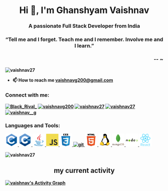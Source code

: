 <h1 align="center">Hi 👋, I'm <b>Ghanshyam Vaishnav<b/></h1>
<h3 align="center">A passionate Full Stack Developer from India</h3>
<h3 align="center">“Tell me and I forget.  Teach me and I remember.  Involve me and I learn.”</h3>
<h3 align="right"> -- ~</h3>
  


<p align="left"> <img src="https://komarev.com/ghpvc/?username=vaishnav27&label=Profile%20views&color=0e75b6&style=flat" alt="vaishnav27" /> </p>

- 📫 How to reach me **vaishnavg200@gmail.com**

<h3 align="left">Connect with me:</h3>
<p align="left">
<a href="https://leetcode.com/Black_Rival/" target="blank"><img align="center" src="https://raw.githubusercontent.com/rahuldkjain/github-profile-readme-generator/master/src/images/icons/Social/leet-code.svg" alt="Black_Rival_" height="30" width="40" /></a>
<a href="https://www.hackerrank.com/vaishnavg200" target="blank"><img align="center" src="https://raw.githubusercontent.com/rahuldkjain/github-profile-readme-generator/master/src/images/icons/Social/hackerrank.svg" alt="vaishnavg200" height="30" width="40" /></a>
<a href="https://www.linkedin.com/in/ghanshyam-vaishnav-6912a4209" target="blank"><img align="center" src="https://raw.githubusercontent.com/rahuldkjain/github-profile-readme-generator/master/src/images/icons/Social/linked-in-alt.svg" alt="vaishnav27" height="30" width="40" /></a>
<a href="https://www.facebook.com/profile.php?id=100009528615931" target="blank"><img align="center" src="https://raw.githubusercontent.com/rahuldkjain/github-profile-readme-generator/master/src/images/icons/Social/facebook.svg" alt="vaishnav27" height="30" width="40" /></a>
<a href="https://www.instagram.com/vaishnav__g/" target="blank"><img align="center" src="https://raw.githubusercontent.com/rahuldkjain/github-profile-readme-generator/master/src/images/icons/Social/instagram.svg" alt="vaishnav__g" height="30" width="40" /></a>
<!-- <a href="https://www.codechef.com/users/vaishnavg" target="blank"><img align="center" src="https://cdn.jsdelivr.net/npm/simple-icons@3.1.0/icons/codechef.svg" alt="" height="30" width="40" /></a> -->
</p>

<h3 align="left">Languages and Tools:</h3>
<p align="left"><a href="https://www.cprogramming.com/" target="_blank"> <img src="https://raw.githubusercontent.com/devicons/devicon/master/icons/c/c-original.svg" alt="c" width="40" height="40"/> </a> <a href="https://www.w3schools.com/cpp/" target="_blank"> <img src="https://raw.githubusercontent.com/devicons/devicon/master/icons/cplusplus/cplusplus-original.svg" alt="cplusplus" width="40" height="40"/> </a> <a href="https://www.java.com" target="_blank"> <img src="https://raw.githubusercontent.com/devicons/devicon/master/icons/java/java-original.svg" alt="java" width="40" height="40"/> </a> <a href="https://developer.mozilla.org/en-US/docs/Web/JavaScript" target="_blank"> <img src="https://raw.githubusercontent.com/devicons/devicon/master/icons/javascript/javascript-original.svg" alt="javascript" width="40" height="40"/> </a> <a href="https://www.w3schools.com/css/" target="_blank"> <img src="https://raw.githubusercontent.com/devicons/devicon/master/icons/css3/css3-original-wordmark.svg" alt="css3" width="40" height="40"/> </a> <a href="https://git-scm.com/" target="_blank"> <img src="https://www.vectorlogo.zone/logos/git-scm/git-scm-icon.svg" alt="git" width="40" height="40"/> </a> <a href="https://www.w3.org/html/" target="_blank"> <img src="https://raw.githubusercontent.com/devicons/devicon/master/icons/html5/html5-original-wordmark.svg" alt="html5" width="40" height="40"/> </a>   <a href="https://www.linux.org/" target="_blank"> <img src="https://raw.githubusercontent.com/devicons/devicon/master/icons/linux/linux-original.svg" alt="linux" width="40" height="40"/> </a> <a href="https://www.mongodb.com/" target="_blank"> <img src="https://raw.githubusercontent.com/devicons/devicon/master/icons/mongodb/mongodb-original-wordmark.svg" alt="mongodb" width="40" height="40"/> </a> <a href="https://nodejs.org" target="_blank"> <img src="https://raw.githubusercontent.com/devicons/devicon/master/icons/nodejs/nodejs-original-wordmark.svg" alt="nodejs" width="40" height="40"/> </a><a href="https://reactjs.org/" target="_blank"> <img src="https://raw.githubusercontent.com/devicons/devicon/master/icons/react/react-original-wordmark.svg" alt="react" width="40" height="40"/> </a> </p>

<p><img align="center" src="http://github-readme-streak-stats.herokuapp.com?user=vaishnav27&date_format=M%20j%5B%2C%20Y%5D)" alt="vaishnav27" /></p>
<!-- [![GitHub Streak](http://github-readme-streak-stats.herokuapp.com?user=vaishnav27&date_format=M%20j%5B%2C%20Y%5D)](https://git.io/streak-stats) -->

  
  
<h2 align="center"> my current activity </h2>
<a href="https://github.com/vaishnav27/github-readme-activity-graph"><img alt="vaishnav's Activity Graph" src="https://activity-graph.herokuapp.com/graph/?username=vaishnav27&bg_color=000&color=fff&line=00E676&point=fff&hide_border=true" /></a>
